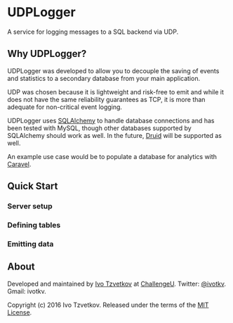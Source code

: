 # UDPLogger

A service for logging messages to a SQL backend via UDP.

## Why UDPLogger?

UDPLogger was developed to allow you to decouple the saving of events and statistics to a secondary database from your main application.

UDP was chosen because it is lightweight and risk-free to emit and while it does not have the same reliability guarantees as TCP, it is more than adequate for non-critical event logging.

UDPLogger uses [SQLAlchemy](http://www.sqlalchemy.org/) to handle database connections and has been tested with MySQL, though other databases supported by SQLAlchemy should work as well. In the future, [Druid](http://druid.io/) will be supported as well.

An example use case would be to populate a database for analytics with [Caravel](http://airbnb.io/caravel/).

## Quick Start

### Server setup

### Defining tables

### Emitting data

## About

Developed and maintained by [Ivo Tzvetkov](https://github.com/ivotkv) at [ChallengeU](http://challengeu.com). Twitter: [@ivotkv](https://twitter.com/ivotkv). Gmail: ivotkv.

Copyright (c) 2016 Ivo Tzvetkov. Released under the terms of the [MIT License](https://opensource.org/licenses/MIT).
